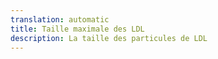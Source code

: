 ```yaml
---
translation: automatic
title: Taille maximale des LDL
description: La taille des particules de LDL
---
```


